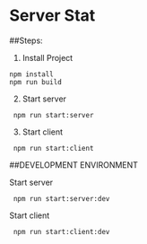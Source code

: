 # Server Stat

##Steps:

1. Install Project

```
npm install
npm run build
```

2. Start server

```
 npm run start:server
```

3. Start client

```
 npm run start:client
```

##DEVELOPMENT ENVIRONMENT

Start server

```
 npm run start:server:dev
```

Start client

```
 npm run start:client:dev
```
